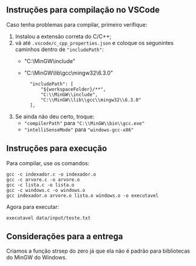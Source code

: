 
## Instruções para compilação no VSCode

Caso tenha problemas para compilar, primeiro verifique:

 1. Instalou a extensão correta do C/C++;
 2. vá até `.vscode/c_cpp_properties.json` e coloque os segunintes caminhos dentro de `"includePath"`:
    - "C:\\MinGW\\include"
    - "C:\\MinGW\\lib\\gcc\\mingw32\\6.3.0"

            "includePath": [
                "${workspaceFolder}/**",
                "C:\\MinGW\\include",
                "C:\\MinGW\\lib\\gcc\\mingw32\\6.3.0"
            ],

3. Se ainda não deu certo, troque:
    - `"compilerPath"` para `"C:\\MinGW\\bin\\gcc.exe"`
    - `"intelliSenseMode"` para `"windows-gcc-x86"`

## Instruções para execução

Para compilar, use os comandos:

```
gcc -c indexador.c -o indexador.o
gcc -c arvore.c -o arvore.o
gcc -c lista.c -o lista.o
gcc -c windows.c -o windows.o
gcc indexador.o arvore.o lista.o windows.o -o executavel
```

Agora para executar:

```
executavel data/input/teste.txt
```

## Considerações para a entrega

Criamos a função strsep do zero já que ela não é padrão para bibliotecas do MinGW do Windows.